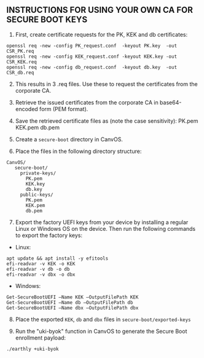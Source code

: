 INSTRUCTIONS FOR USING YOUR OWN CA FOR SECURE BOOT KEYS
-------------------------------------------------------

1. First, create certificate requests for the PK, KEK and db certificates:
```
openssl req -new -config PK_request.conf  -keyout PK.key  -out CSR_PK.req
openssl req -new -config KEK_request.conf -keyout KEK.key -out CSR_KEK.req
openssl req -new -config db_request.conf  -keyout db.key  -out CSR_db.req
```

2. This results in 3 .req files. Use these to request the certificates from the corporate CA.
3. Retrieve the issued certificates from the corporate CA in base64-encoded form (PEM format).

4. Save the retrieved certificate files as (note the case sensitivity):
PK.pem
KEK.pem
db.pem

5. Create a `secure-boot` directory in CanvOS.
6. Place the files in the following directory structure:
```
CanvOS/
   secure-boot/
     private-keys/
       PK.pem
       KEK.key
       db.key
     public-keys/
       PK.pem
       KEK.pem
       db.pem
```

7. Export the factory UEFI keys from your device by installing a regular Linux or Windows OS on the device. Then run the following commands to export the factory keys:
  * Linux:
  ```
  apt update && apt install -y efitools
  efi-readvar -v KEK -o KEK
  efi-readvar -v db -o db
  efi-readvar -v dbx -o dbx
  ```
  * Windows:
  ```
  Get-SecureBootUEFI –Name KEK –OutputFilePath KEK
  Get-SecureBootUEFI –Name db –OutputFilePath db
  Get-SecureBootUEFI –Name dbx –OutputFilePath dbx
  ```

8. Place the exported `KEK`, `db` and `dbx` files in `secure-boot/exported-keys`

9. Run the "uki-byok" function in CanvOS to generate the Secure Boot enrollment payload:
```
./earthly +uki-byok
```